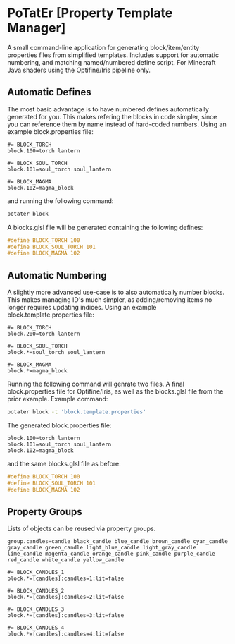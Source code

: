 # PoTatEr [**P**r**o**perty **T**empl**at**e Manag**er**]
A small command-line application for generating block/item/entity properties files from simplified templates. Includes support for automatic numbering, and matching named/numbered define script. For Minecraft Java shaders using the Optifine/Iris pipeline only.

## Automatic Defines
The most basic advantage is to have numbered defines automatically generated for you. This makes refering the blocks in code simpler, since you can reference them by name instead of hard-coded numbers. Using an example block.properties file:
```properties
#= BLOCK_TORCH
block.100=torch lantern

#= BLOCK_SOUL_TORCH
block.101=soul_torch soul_lantern

#= BLOCK_MAGMA
block.102=magma_block
```

and running the following command:
```sh
potater block
```

A blocks.glsl file will be generated containing the following defines:
```glsl
#define BLOCK_TORCH 100
#define BLOCK_SOUL_TORCH 101
#define BLOCK_MAGMA 102
```

## Automatic Numbering
A slightly more advanced use-case is to also automatically number blocks. This makes managing ID's much simpler, as adding/removing items no longer requires updating indices. Using an example block.template.properties file:
```properties
#= BLOCK_TORCH
block.200=torch lantern

#= BLOCK_SOUL_TORCH
block.*=soul_torch soul_lantern

#= BLOCK_MAGMA
block.*=magma_block
```

Running the following command will genrate two files. A final block.properties file for Optifine/Iris, as well as the blocks.glsl file from the prior example. Example command:
```sh
potater block -t 'block.template.properties'
```

The generated block.properties file:
```properties
block.100=torch lantern
block.101=soul_torch soul_lantern
block.102=magma_block
```

and the same blocks.glsl file as before:
```glsl
#define BLOCK_TORCH 100
#define BLOCK_SOUL_TORCH 101
#define BLOCK_MAGMA 102
```

## Property Groups
Lists of objects can be reused via property groups.
```properties
group.candles=candle black_candle blue_candle brown_candle cyan_candle gray_candle green_candle light_blue_candle light_gray_candle lime_candle magenta_candle orange_candle pink_candle purple_candle red_candle white_candle yellow_candle

#= BLOCK_CANDLES_1
block.*=[candles]:candles=1:lit=false

#= BLOCK_CANDLES_2
block.*=[candles]:candles=2:lit=false

#= BLOCK_CANDLES_3
block.*=[candles]:candles=3:lit=false

#= BLOCK_CANDLES_4
block.*=[candles]:candles=4:lit=false
```
